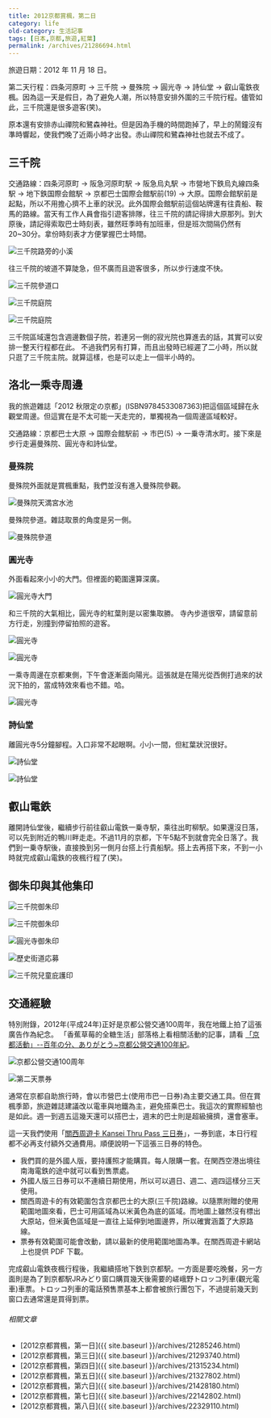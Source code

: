 ```yaml
---
title: 2012京都賞楓，第二日
category: life
old-category: 生活記事
tags: [日本,京都,旅遊,紅葉]
permalink: /archives/21286694.html
---
```


旅遊日期：2012 年 11 月 18 日。

第二天行程：四条河原町 -> 三千院 -> 曼殊院 -> 圓光寺 -> 詩仙堂 -> 叡山電鉄夜楓。因為這一天是假日，為了避免人潮，所以特意安排外圍的三千院行程。儘管如此，三千院還是很多遊客(笑)。

原本還有安排赤山禪院和鷺森神社。但是因為手機的時間跑掉了，早上的鬧鐘沒有準時響起，使我們晚了近兩小時才出發。赤山禪院和鷺森神社也就去不成了。

<!--more-->

## 三千院

交通路線：四条河原町 -> 阪急河原町駅 -> 阪急烏丸駅 -> 市營地下鉄烏丸線四条駅 -> 地下鉄国際会館駅 -> 京都巴士国際会館駅前(19) -> 大原。国際会館駅前是起點，所以不用擔心擠不上車的狀況。此外国際会館駅前這個站牌還有往貴船、鞍馬的路線。當天有工作人員會指引遊客排隊，往三千院的請記得排大原那列。到大原後，請記得索取巴士時刻表，雖然旺季時有加班車，但是班次間隔仍然有20~30分。拿份時刻表才方便掌握巴士時間。

![三千院路旁的小溪](https://i.imgur.com/RQNcNPV.jpg)

往三千院的坡道不算陡急，但不廣而且遊客很多，所以步行速度不快。

![三千院參道口](https://i.imgur.com/RqMvFvm.jpg)

![三千院庭院](https://i.imgur.com/hQBEYVt.jpg)

![三千院庭院](https://i.imgur.com/YVxE8gd.jpg)

三千院區域還包含週邊數個子院，若連另一側的寂光院也算進去的話，其實可以安排一整天行程都在此。
不過我們另有打算，而且出發時已經遲了二小時，所以就只逛了三千院主院。就算這樣，也是可以走上一個半小時的。

## 洛北一乘寺周邊

我的旅遊雜誌「2012 秋限定の京都」(ISBN9784533087363)把這個區域歸在永觀堂周邊。但這實在是不太可能一天走完的，單獨視為一個周邊區域較好。

交通路線：京都巴士大原 -> 国際会館駅前 -> 市巴(5) -> 一乗寺清水町。接下來是步行走遍曼殊院、圓光寺和詩仙堂。

### 曼殊院

曼殊院外面就是賞楓重點，我們並沒有進入曼殊院參觀。

![曼殊院天満宮水池](https://i.imgur.com/1E1Dj6E.jpg)

曼殊院參道。雜誌取景的角度是另一側。

![曼殊院參道](https://i.imgur.com/shSKdkJ.jpg)

### 圓光寺

外面看起來小小的大門。但裡面的範圍還算深廣。

![圓光寺大門](https://i.imgur.com/0XISorS.jpg)

和三千院的大氣相比，圓光寺的紅葉則是以密集取勝。
寺內步道很窄，請留意前方行走，別撞到停留拍照的遊客。

![圓光寺](https://i.imgur.com/Sz9s21j.jpg)

![圓光寺](https://i.imgur.com/MSHCl8o.jpg)

一乘寺周邊在京都東側，下午會逐漸面向陽光。這張就是在陽光從西側打過來的狀況下拍的，當成特效來看也不錯。哈。

![圓光寺](https://i.imgur.com/N0BzUHq.jpg)

### 詩仙堂

離圓光寺5分鐘腳程。入口非常不起眼啊。小小一間，但紅葉狀況很好。

![詩仙堂](https://i.imgur.com/DLdEeBn.jpg)

![詩仙堂](https://i.imgur.com/rBtYiye.jpg)

## 叡山電鉄

離開詩仙堂後，繼續步行前往叡山電鉄一乗寺駅，乘往出町柳駅。如果還沒日落，可以先到附近的鴨川畔走走。不過11月的京都，下午5點不到就會完全日落了。我們到一乗寺駅後，直接換到另一側月台搭上行貴船駅。搭上去再搭下來，不到一小時就完成叡山電鉄的夜楓行程了(笑)。

## 御朱印與其他集印

![三千院御朱印](https://i.imgur.com/5vIE4eO.jpg)

![三千院御朱印](https://i.imgur.com/0RdXhxT.jpg)

![圓光寺御朱印](https://i.imgur.com/uWGPyqC.jpg)

![歷史街道応募](https://i.imgur.com/htn9LtO.jpg)

![三千院兒童庇護印](https://i.imgur.com/ffEyVa5.jpg)

## 交通經驗

特別附錄，2012年(平成24年)正好是京都公營交通100周年，我在地鐵上拍了這張廣告作為紀念。
「香蕉草莓的全糖生活」部落格上看相關活動的記事，請看 [「京都活動」--百年の分、ありがとう~京都公營交通100年紀](http://honey777honey777.pixnet.net/blog/post/30071006-%E3%80%8C%E4%BA%AC%E9%83%BD%E6%B4%BB%E5%8B%95%E3%80%8D--%E7%99%BE%E5%B9%B4%E3%81%AE%E5%88%86%E3%80%81%E3%81%82%E3%82%8A%E3%81%8C%E3%81%A8%E3%81%86~%E4%BA%AC%E9%83%BD%E5%85%AC)。

![京都公營交通100周年](https://i.imgur.com/m9DOfN3.jpg)

![第二天票券](https://i.imgur.com/8x08k0E.jpg)

通常在京都自助旅行時，會以市營巴士(使用市巴一日券)為主要交通工具。但在賞楓季節，旅遊雜誌建議改以電車與地鐵為主，避免搭乘巴士。我這次的實際經驗也是如此。週一到週五這幾天還可以搭巴士，週末的巴士則是超級擁擠，還會塞車。

這一天我們使用「[關西周遊卡 Kansei Thru Pass 三日券](http://www.surutto.com/tickets/kansai_thru_hantaiji.html)」，一券到底，本日行程都不必再支付額外交通費用。順便說明一下這張三日券的特色。

* 我們買的是外國人版，要持護照才能購買。每人限購一套。在関西空港出境往南海電鉄的途中就可以看到售票處。
* 外國人版三日券可以不連續日期使用，所以可以週日、週二、週四這樣分三天使用。
* 關西周遊卡的有效範圍包含京都巴士的大原(三千院)路線。以隨票附贈的使用範圍地圖來看，巴士可用區域為以米黃色為底的區域。而地圖上雖然沒有標出大原站，但米黃色區域是一直往上延伸到地圖邊界，所以確實涵蓋了大原路線。
* 票券有效範圍可能會改動，請以最新的使用範圍地圖為準。在關西周遊卡網站上也提供 PDF 下載。

完成叡山電鉄夜楓行程後，我繼續搭地下鉄到京都駅。一方面是要吃晚餐，另一方面則是為了到京都駅JRみどり窗口購買幾天後需要的嵯峨野トロッコ列車(觀光電車)車票。トロッコ列車的電話預售票基本上都會被旅行團包下，不過提前幾天到窗口去通常還是買得到票。

###### 相關文章

* [2012京都賞楓，第一日]({{ site.baseurl }}/archives/21285246.html)
* [2012京都賞楓，第三日]({{ site.baseurl }}/archives/21293740.html)
* [2012京都賞楓，第四日]({{ site.baseurl }}/archives/21315234.html)
* [2012京都賞楓，第五日]({{ site.baseurl }}/archives/21327802.html)
* [2012京都賞楓，第六日]({{ site.baseurl }}/archives/21428180.html)
* [2012京都賞楓，第七日]({{ site.baseurl }}/archives/22142802.html)
* [2012京都賞楓，第八日]({{ site.baseurl }}/archives/22329110.html)

